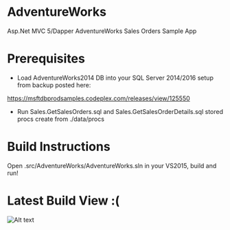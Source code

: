 # AdventureWorks

Asp.Net MVC 5/Dapper AdventureWorks Sales Orders Sample App

# Prerequisites

- Load AdventureWorks2014 DB into your SQL Server 2014/2016 setup from backup posted here: 

https://msftdbprodsamples.codeplex.com/releases/view/125550

- Run Sales.GetSalesOrders.sql and Sales.GetSalesOrderDetails.sql stored procs create from ./data/procs

# Build Instructions

Open .src/AdventureWorks/AdventureWorks.sln in your VS2015, build and run!

# Latest Build View :(

![Alt text](https://github.com/RandomFractals/AdventureWorks/blob/master/screens/AWSO-0.0.1-ListTrim3.png
 "It's a start!")
